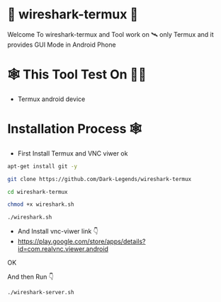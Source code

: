 # 🦈 wireshark-termux 🦈
Welcome To wireshark-termux and Tool work on 🛰 only Termux and it provides GUI Mode in Android Phone

# 🕸 This Tool Test On 👨‍💻
- Termux android device

# Installation Process 🕸
- First Install Termux and VNC viwer ok
```bash
apt-get install git -y
```
```bash
git clone https://github.com/Dark-Legends/wireshark-termux
```

```bash
cd wireshark-termux
```
```bash
chmod +x wireshark.sh
```
```bash
./wireshark.sh
```
- And Install vnc-viwer link 👇
- https://play.google.com/store/apps/details?id=com.realvnc.viewer.android

OK 

And then Run 👇
```bash
./wireshark-server.sh
```
